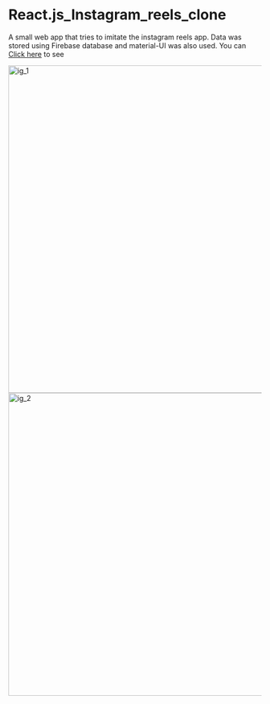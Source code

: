 # React.js_Instagram_reels_clone
 A small web app that tries to imitate the instagram reels app. Data was stored using Firebase database and material-UI was also used. You can [Click here](https://ig-reels-c530c.web.app/)  to see 

 
<img width="652" alt="ig_1" src="https://github.com/turanserdar/React.js_Instagram/assets/85623664/c1642c03-2692-4de9-be78-b6122f7dc04a">
<img width="603" alt="ig_2" src="https://github.com/turanserdar/React.js_Instagram/assets/85623664/591e9bd4-a11b-43b3-b95c-4cb5be04442e">
